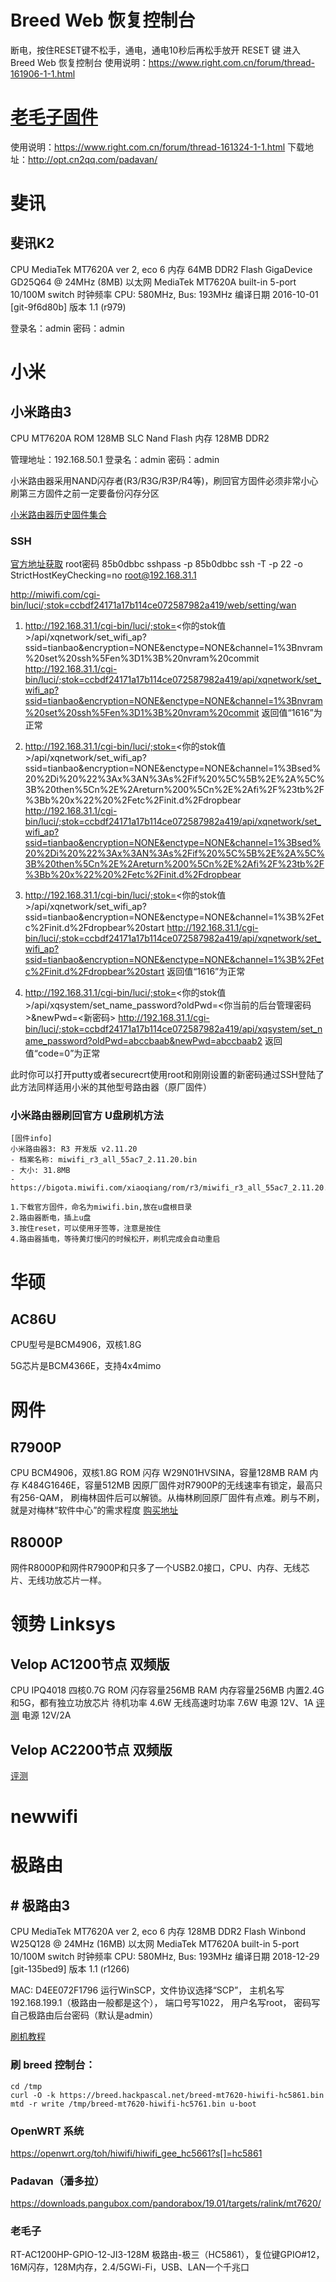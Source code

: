 # Breed Web 恢复控制台
断电，按住RESET键不松手，通电，通电10秒后再松手放开 RESET 键 进入 Breed Web 恢复控制台
使用说明：https://www.right.com.cn/forum/thread-161906-1-1.html

# [老毛子固件](https://bitbucket.org/padavan/rt-n56u/src/master/)
使用说明：https://www.right.com.cn/forum/thread-161324-1-1.html
下载地址：http://opt.cn2qq.com/padavan/

# 斐讯
## 斐讯K2
CPU	MediaTek MT7620A ver 2, eco 6
内存	64MB DDR2
Flash	GigaDevice GD25Q64 @ 24MHz (8MB)
以太网	MediaTek MT7620A built-in 5-port 10/100M switch
时钟频率	CPU: 580MHz, Bus: 193MHz
编译日期	2016-10-01 [git-9f6d80b]
版本	1.1 (r979)

登录名：admin
密码：admin

# 小米
## 小米路由3
CPU	MT7620A
ROM 128MB SLC Nand Flash
内存 128MB DDR2

管理地址：192.168.50.1
登录名：admin
密码：admin

小米路由器采用NAND闪存者(R3/R3G/R3P/R4等)，刷回官方固件必须非常小心
刷第三方固件之前一定要备份闪存分区

[小米路由器历史固件集合](https://www.right.com.cn/forum/thread-706545-1-1.html)
### SSH
[官方地址获取](http://d.miwifi.com/rom/ssh)
root密码 85b0dbbc
sshpass -p 85b0dbbc ssh -T -p 22 -o StrictHostKeyChecking=no root@192.168.31.1

http://miwifi.com/cgi-bin/luci/;stok=ccbdf24171a17b114ce072587982a419/web/setting/wan

1. http://192.168.31.1/cgi-bin/luci/;stok=<你的stok值>/api/xqnetwork/set_wifi_ap?ssid=tianbao&encryption=NONE&enctype=NONE&channel=1%3Bnvram%20set%20ssh%5Fen%3D1%3B%20nvram%20commit
http://192.168.31.1/cgi-bin/luci/;stok=ccbdf24171a17b114ce072587982a419/api/xqnetwork/set_wifi_ap?ssid=tianbao&encryption=NONE&enctype=NONE&channel=1%3Bnvram%20set%20ssh%5Fen%3D1%3B%20nvram%20commit
返回值“1616”为正常

2. http://192.168.31.1/cgi-bin/luci/;stok=<你的stok值>/api/xqnetwork/set_wifi_ap?ssid=tianbao&encryption=NONE&enctype=NONE&channel=1%3Bsed%20%2Di%20%22%3Ax%3AN%3As%2Fif%20%5C%5B%2E%2A%5C%3B%20then%5Cn%2E%2Areturn%200%5Cn%2E%2Afi%2F%23tb%2F%3Bb%20x%22%20%2Fetc%2Finit.d%2Fdropbear
http://192.168.31.1/cgi-bin/luci/;stok=ccbdf24171a17b114ce072587982a419/api/xqnetwork/set_wifi_ap?ssid=tianbao&encryption=NONE&enctype=NONE&channel=1%3Bsed%20%2Di%20%22%3Ax%3AN%3As%2Fif%20%5C%5B%2E%2A%5C%3B%20then%5Cn%2E%2Areturn%200%5Cn%2E%2Afi%2F%23tb%2F%3Bb%20x%22%20%2Fetc%2Finit.d%2Fdropbear

3. http://192.168.31.1/cgi-bin/luci/;stok=<你的stok值>/api/xqnetwork/set_wifi_ap?ssid=tianbao&encryption=NONE&enctype=NONE&channel=1%3B%2Fetc%2Finit.d%2Fdropbear%20start
http://192.168.31.1/cgi-bin/luci/;stok=ccbdf24171a17b114ce072587982a419/api/xqnetwork/set_wifi_ap?ssid=tianbao&encryption=NONE&enctype=NONE&channel=1%3B%2Fetc%2Finit.d%2Fdropbear%20start
返回值“1616”为正常

4. http://192.168.31.1/cgi-bin/luci/;stok=<你的stok值>/api/xqsystem/set_name_password?oldPwd=<你当前的后台管理密码>&newPwd=<新密码>
http://192.168.31.1/cgi-bin/luci/;stok=ccbdf24171a17b114ce072587982a419/api/xqsystem/set_name_password?oldPwd=abccbaab&newPwd=abccbaab2
返回值“code=0”为正常

此时你可以打开putty或者securecrt使用root和刚刚设置的新密码通过SSH登陆了
此方法同样适用小米的其他型号路由器（原厂固件）

### 小米路由器刷回官方 U盘刷机方法
```
[固件info]
小米路由器3: R3 开发版 v2.11.20
- 档案名称: miwifi_r3_all_55ac7_2.11.20.bin
- 大小: 31.8MB
- https://bigota.miwifi.com/xiaoqiang/rom/r3/miwifi_r3_all_55ac7_2.11.20.bin

1.下载官方固件，命名为miwifi.bin,放在u盘根目录
2.路由器断电，插上u盘
3.按住reset，可以使用牙签等，注意是按住
4.路由器插电，等待黄灯慢闪的时候松开，刷机完成会自动重启
```

# 华硕 
## AC86U
CPU型号是BCM4906，双核1.8G

5G芯片是BCM4366E，支持4x4mimo


# 网件
## R7900P
CPU BCM4906，双核1.8G
ROM 闪存 W29N01HVSINA，容量128MB
RAM 内存 K484G1646E，容量512MB
因原厂固件对R7900P的无线速率有锁定，最高只有256-QAM，
刷梅林固件后可以解锁。从梅林刷回原厂固件有点难。刷与不刷，就是对梅林“软件中心”的需求程度
[购买地址](https://wufan-wifi.taobao.com/?spm=a1z10.5-c-s.0.0.6a2248159zE3HF)

## R8000P
网件R8000P和网件R7900P和只多了一个USB2.0接口，CPU、内存、无线芯片、无线功放芯片一样。

# 领势 Linksys
## Velop AC1200节点 双频版
CPU IPQ4018 四核0.7G
ROM 闪存容量256MB
RAM 内存容量256MB
内置2.4G和5G，都有独立功放芯片
待机功率 4.6W
无线高速时功率 7.6W
电源 12V、1A
[评测]()
电源 12V/2A

## Velop AC2200节点 双频版
[评测](https://www.acwifi.net/7164.html)
# newwifi

# 极路由
## # 极路由3
CPU	MediaTek MT7620A ver 2, eco 6
内存	128MB DDR2
Flash	Winbond W25Q128 @ 24MHz (16MB)
以太网	MediaTek MT7620A built-in 5-port 10/100M switch
时钟频率	CPU: 580MHz, Bus: 193MHz
编译日期	2018-12-29 [git-135bed9]
版本	1.1 (r1266)

MAC: D4EE072F1796
运行WinSCP，文件协议选择“SCP”，
主机名写192.168.199.1（极路由一般都是这个），
端口号写1022，
用户名写root，
密码写自己极路由后台密码（默认是admin）

[刷机教程](https://www.right.com.cn/forum/thread-855400-1-1.html)

### 刷 breed 控制台：
```
cd /tmp
curl -O -k https://breed.hackpascal.net/breed-mt7620-hiwifi-hc5861.bin
mtd -r write /tmp/breed-mt7620-hiwifi-hc5761.bin u-boot
```
### OpenWRT 系统
https://openwrt.org/toh/hiwifi/hiwifi_gee_hc5661?s[]=hc5861

### Padavan（潘多拉）
https://downloads.pangubox.com/pandorabox/19.01/targets/ralink/mt7620/

### 老毛子
RT-AC1200HP-GPIO-12-JI3-128M 极路由-极三（HC5861），复位键GPIO#12，16M闪存，128M内存，2.4/5GWi-Fi，USB、LAN一个千兆口
